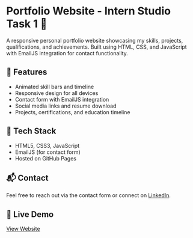 # Portfolio Website - Intern Studio Task 1 🚀

A responsive personal portfolio website showcasing my skills, projects, qualifications, and achievements. Built using HTML, CSS, and JavaScript with EmailJS integration for contact functionality.

## 🌟 Features
- Animated skill bars and timeline
- Responsive design for all devices
- Contact form with EmailJS integration
- Social media links and resume download
- Projects, certifications, and education timeline

## 🔧 Tech Stack
- HTML5, CSS3, JavaScript
- EmailJS (for contact form)
- Hosted on GitHub Pages

## 📬 Contact
Feel free to reach out via the contact form or connect on [LinkedIn](https://www.linkedin.com/in/jayaabirami/).

## 🔗 Live Demo
[View Website](https://jayaabi.github.io/portfolio_website_html_css_js_internstudio_task1/)

